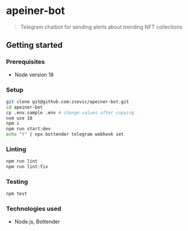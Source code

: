 # apeiner-bot

> Telegram chatbot for sending alerts about trending NFT collections

## Getting started

### Prerequisites

- Node version 18

### Setup

```bash
git clone git@github.com:zsevic/apeiner-bot.git
cd apeiner-bot
cp .env.sample .env # change values after copying
nvm use 18
npm i
npm run start:dev
echo "Y" | npx bottender telegram webhook set
```

### Linting

```bash
npm run lint
npm run lint:fix
```

### Testing

```bash
npm test
```

### Technologies used

- Node.js, Bottender